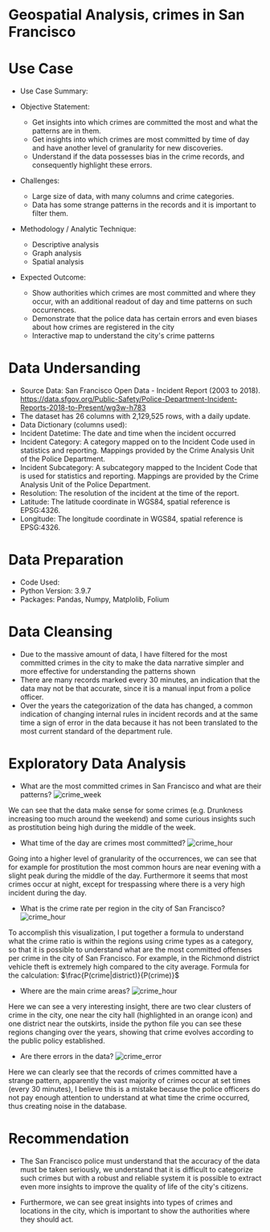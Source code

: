 # **Geospatial Analysis, crimes in San Francisco**

# Use Case

- Use Case Summary:
- Objective Statement:
  * Get insights into which crimes are committed the most and what the patterns are in them.
  * Get insights into which crimes are most committed by time of day and have another level of granularity for new discoveries.
  * Understand if the data possesses bias in the crime records, and consequently highlight these errors.

- Challenges:
  * Large size of data, with many columns and crime categories.
  * Data has some strange patterns in the records and it is important to filter them.

- Methodology / Analytic Technique:
  * Descriptive analysis
  * Graph analysis
  * Spatial analysis
 
- Expected Outcome:
  * Show authorities which crimes are most committed and where they occur, with an additional readout of day and time patterns on such occurrences.
  * Demonstrate that the police data has certain errors and even biases about how crimes are registered in the city
  * Interactive map to understand the city's crime patterns

# Data Undersanding
- Source Data: San Francisco Open Data - Incident Report (2003 to 2018). https://data.sfgov.org/Public-Safety/Police-Department-Incident-Reports-2018-to-Present/wg3w-h783
- The dataset has 26 columns with 2,129,525 rows, with a daily update.
- Data Dictionary (columns used):
- Incident Datetime: The date and time when the incident occurred
- Incident Category: A category mapped on to the Incident Code used in statistics and reporting. Mappings provided by the Crime Analysis Unit of the Police Department.
- Incident Subcategory: A subcategory mapped to the Incident Code that is used for statistics and reporting. Mappings are provided by the Crime Analysis Unit of the Police Department.
- Resolution: The resolution of the incident at the time of the report. 
- Latitude: The latitude coordinate in WGS84, spatial reference is EPSG:4326.
- Longitude: The longitude coordinate in WGS84, spatial reference is EPSG:4326.

# Data Preparation

- Code Used:
- Python Version: 3.9.7
- Packages: Pandas, Numpy, Matplolib, Folium

# Data Cleansing

- Due to the massive amount of data, I have filtered for the most committed crimes in the city to make the data narrative simpler and more effective for understanding the patterns shown
- There are many records marked every 30 minutes, an indication that the data may not be that accurate, since it is a manual input from a police officer.
- Over the years the categorization of the data has changed, a common indication of changing internal rules in incident records and at the same time a sign of error in the data because it has not been translated to the most current standard of the department rule.

# Exploratory Data Analysis
- What are the most committed crimes in San Francisco and what are their patterns? 
![crime_week](https://i.imgur.com/tdjS4vc.png)

We can see that the data make sense for some crimes (e.g. Drunkness increasing too much around the weekend) and some curious insights such as prostitution being high during the middle of the week.

- What time of the day are crimes most committed?
![crime_hour](https://i.imgur.com/TAVf6In.png)

Going into a higher level of granularity of the occurrences, we can see that for example for prostitution the most common hours are near evening with a slight peak during the middle of the day. Furthermore it seems that most crimes occur at night, except for trespassing where there is a very high incident during the day.

- What is the crime rate per region in the city of San Francisco?
![crime_hour](https://i.imgur.com/3pDtV8e.png)

To accomplish this visualization, I put together a formula to understand what the crime ratio is within the regions using crime types as a category, so that it is possible to understand what are the most committed offenses per crime in the city of San Francisco. For example, in the Richmond district vehicle theft is extremely high compared to the city average. 
Formula for the calculation: $\frac{P(crime|district)}{P(crime)}$

- Where are the main crime areas?
![crime_hour](https://i.imgur.com/1T7AMVM.png)

Here we can see a very interesting insight, there are two clear clusters of crime in the city, one near the city hall (highlighted in an orange icon) and one district near the outskirts, inside the python file you can see these regions changing over the years, showing that crime evolves according to the public policy established.

- Are there errors in the data?
![crime_error](https://i.imgur.com/roGcsUk.png)

Here we can clearly see that the records of crimes committed have a strange pattern, apparently the vast majority of crimes occur at set times (every 30 minutes), I believe this is a mistake because the police officers do not pay enough attention to understand at what time the crime occurred, thus creating noise in the database.


# Recommendation
- The San Francisco police must understand that the accuracy of the data must be taken seriously, we understand that it is difficult to categorize such crimes but with a robust and reliable system it is possible to extract even more insights to improve the quality of life of the city's citizens.


- Furthermore, we can see great insights into types of crimes and locations in the city, which is important to show the authorities where they should act.








